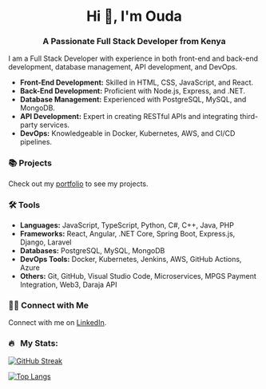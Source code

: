 <h1 align="center">Hi 👋, I'm Ouda</h1>
<h3 align="center">A Passionate Full Stack Developer from Kenya</h3>

I am a Full Stack Developer with experience in both front-end and back-end development, database management, API development, and DevOps.

- **Front-End Development:** Skilled in HTML, CSS, JavaScript, and React.
- **Back-End Development:** Proficient with Node.js, Express, and .NET.
- **Database Management:** Experienced with PostgreSQL, MySQL, and MongoDB.
- **API Development:** Expert in creating RESTful APIs and integrating third-party services.
- **DevOps:** Knowledgeable in Docker, Kubernetes, AWS, and CI/CD pipelines.

### 📚 Projects

Check out my [portfolio](https://github.com/ouda711/Portfolio-Guide) to see my projects.

### 🛠️ Tools

- **Languages:** JavaScript, TypeScript, Python, C#, C++, Java, PHP
- **Frameworks:** React, Angular, .NET Core, Spring Boot, Express.js, Django, Laravel
- **Databases:** PostgreSQL, MySQL, MongoDB
- **DevOps Tools:** Docker, Kubernetes, Jenkins, AWS, GitHub Actions, Azure
- **Others:** Git, GitHub, Visual Studio Code, Microservices, MPGS Payment Integration, Web3, Daraja API

### 👋🏻 Connect with Me

Connect with me on [LinkedIn](https://www.linkedin.com/in/ouda-wycliffe-378644162/).

### 🔥 &nbsp; My Stats:

[![GitHub Streak](http://github-readme-streak-stats.herokuapp.com?user=ouda711)](https://git.io/streak-stats)

[![Top Langs](https://github-readme-stats.vercel.app/api/top-langs/?username=ouda711&layout=compact&theme=vision-friendly-dark)](https://github.com/anuraghazra/github-readme-stats)

